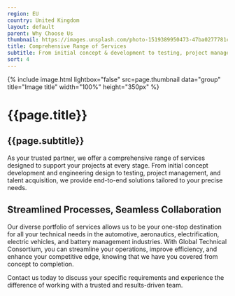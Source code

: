 ```yaml
---
region: EU
country: United Kingdom
layout: default
parent: Why Choose Us
thumbnail: https://images.unsplash.com/photo-1519389950473-47ba0277781c?ixlib=rb-4.0.3&ixid=M3wxMjA3fDB8MHxwaG90by1wYWdlfHx8fGVufDB8fHx8fA%3D%3D&auto=format&fit=crop&w=2070&q=80
title: Comprehensive Range of Services
subtitle: From initial concept & development to testing, project management, and talent acquisition, we provide a full suite of services to support you at every stage.
sort: 4
---
```


{% include image.html lightbox="false" src=page.thumbnail data="group" title="Image title" width="100%" height="350px" %}

# {{page.title}}

## {{page.subtitle}}

As your trusted partner, we offer a comprehensive range of services designed to support your projects at every stage. From initial concept development and engineering design to testing, project management, and talent acquisition, we provide end-to-end solutions tailored to your precise needs.

## Streamlined Processes, Seamless Collaboration

Our diverse portfolio of services allows us to be your one-stop destination for all your technical needs in the automotive, aeronautics, electrification, electric vehicles, and battery management industries. With Global Technical Consortium, you can streamline your operations, improve efficiency, and enhance your competitive edge, knowing that we have you covered from concept to completion.

Contact us today to discuss your specific requirements and experience the difference of working with a trusted and results-driven team.
